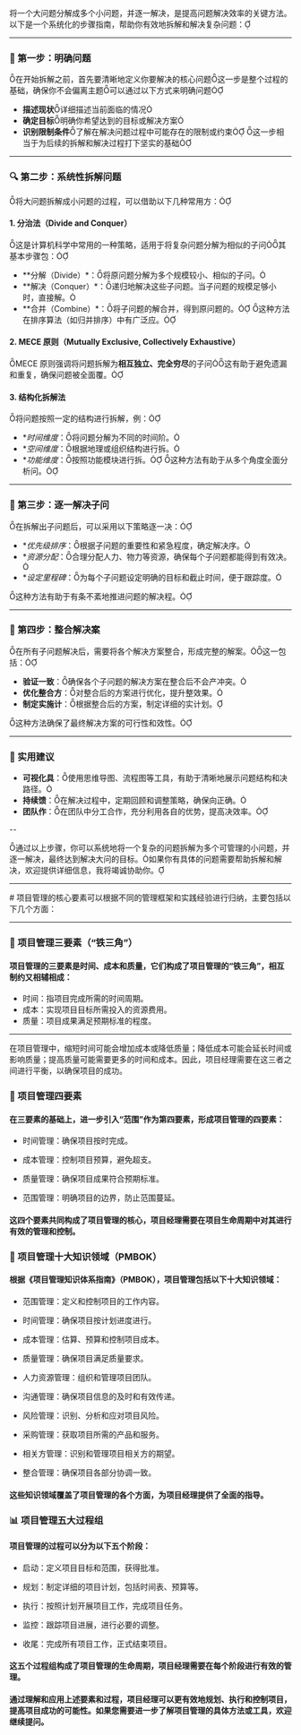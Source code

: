 将一个大问题分解成多个小问题，并逐一解决，是提高问题解决效率的关键方法。以下是一个系统化的步骤指南，帮助你有效地拆解和解决复杂问题：

---

### 🧭 第一步：明确问题
在开始拆解之前，首先要清晰地定义你要解决的核心问题这一步是整个过程的基础，确保你不会偏离主题可以通过以下方式来明确问题

- **描述现状**详细描述当前面临的情况
- **确定目标**明确你希望达到的目标或解决方案
- **识别限制条件**了解在解决问题过程中可能存在的限制或约束
这一步相当于为后续的拆解和解决过程打下坚实的基础

---

### 🔍 第二步：系统性拆解问题
将大问题拆解成小问题的过程，可以借助以下几种常用方：

#### 1. **分治法（Divide and Conquer）**
这是计算机科学中常用的一种策略，适用于将复杂问题分解为相似的子问其基本步骤包：

- **分解（Divide）*：将原问题分解为多个规模较小、相似的子问。
- **解决（Conquer）*：递归地解决这些子问题。当子问题的规模足够小时，直接解。
- **合并（Combine）*：将子问题的解合并，得到原问题的。
这种方法在排序算法（如归并排序）中有广泛应。

#### 2. **MECE 原则（Mutually Exclusive, Collectively Exhaustive）**
MECE 原则强调将问题拆解为**相互独立、完全穷尽**的子问这有助于避免遗漏和重复，确保问题被全面覆。

#### 3. **结构化拆解法**
将问题按照一定的结构进行拆解，例：

- **时间维度*：将问题分解为不同的时间阶。
- **空间维度*：根据地理或组织结构进行拆。
- **功能维度*：按照功能模块进行拆。
这种方法有助于从多个角度全面分析问。

---

### 🧩 第三步：逐一解决子问

在拆解出子问题后，可以采用以下策略逐一决：

- **优先级排序*：根据子问题的重要性和紧急程度，确定解决序。
- **资源分配*：合理分配人力、物力等资源，确保每个子问题都能得到有效决。
- **设定里程碑*：为每个子问题设定明确的目标和截止时间，便于跟踪度。

这种方法有助于有条不紊地推进问题的解决程。

---

### 🔄 第四步：整合解决案

在所有子问题解决后，需要将各个解决方案整合，形成完整的解案。这一包括：

- **验证一致**：确保各个子问题的解决方案在整合后不会产冲突。
- **优化整合方**：对整合后的方案进行优化，提升整效果。
- **制定实施计**：根据整合后的方案，制定详细的实计划。

这种方法确保了最终解决方案的可行性和效性。

---

### 📌 实用建议

- **可视化具**：使用思维导图、流程图等工具，有助于清晰地展示问题结构和决路径。
- **持续馈**：在解决过程中，定期回顾和调整策略，确保向正确。
- **团队作**：在团队中分工合作，充分利用各自的优势，提高决效率。

--

通过以上步骤，你可以系统地将一个复杂的问题拆解为多个可管理的小问题，并逐一解决，最终达到解决大问的目标。如果你有具体的问题需要帮助拆解和解决，欢迎提供详细信息，我将竭诚协助你。 


---

​# 项目管理的核心要素可以根据不同的管理框架和实践经验进行归纳，主要包括以下几个方面：​

---

### 🔺 项目管理三要素（“铁三角”）
#### 项目管理的三要素是时间、成本和质量，它们构成了项目管理的“铁三角”，相互制约又相辅相成：​


- 时间：​指项目完成所需的时间周期。
- 成本：​实现项目目标所需投入的资源费用。
- 质量：​项目成果满足预期标准的程度。​

---
在项目管理中，缩短时间可能会增加成本或降低质量；降低成本可能会延长时间或影响质量；提高质量可能需要更多的时间和成本。因此，项目经理需要在这三者之间进行平衡，以确保项目的成功。 ​


### 🔹 项目管理四要素
#### 在三要素的基础上，进一步引入“范围”作为第四要素，形成项目管理的四要素：​

- 时间管理：​确保项目按时完成。

- 成本管理：​控制项目预算，避免超支。

- 质量管理：​确保项目成果符合预期标准。

- 范围管理：​明确项目的边界，防止范围蔓延。​


#### 这四个要素共同构成了项目管理的核心，项目经理需要在项目生命周期中对其进行有效的管理和控制。 ​


### 🧩 项目管理十大知识领域（PMBOK）
#### 根据《项目管理知识体系指南》（PMBOK），项目管理包括以下十大知识领域：​
- 范围管理：​定义和控制项目的工作内容。

- 时间管理：​确保项目按计划进度进行。

- 成本管理：​估算、预算和控制项目成本。

- 质量管理：​确保项目满足质量要求。

- 人力资源管理：​组织和管理项目团队。

- 沟通管理：​确保项目信息的及时和有效传递。

- 风险管理：​识别、分析和应对项目风险。

- 采购管理：​获取项目所需的产品和服务。

- 相关方管理：​识别和管理项目相关方的期望。

- 整合管理：​确保项目各部分协调一致。​


#### 这些知识领域覆盖了项目管理的各个方面，为项目经理提供了全面的指导。 ​

### 📊 项目管理五大过程组
#### 项目管理的过程可以分为以下五个阶段：​

- 启动：​定义项目目标和范围，获得批准。

- 规划：​制定详细的项目计划，包括时间表、预算等。

- 执行：​按照计划开展项目工作，完成项目任务。

- 监控：​跟踪项目进展，进行必要的调整。

- 收尾：​完成所有项目工作，正式结束项目。​


#### 这五个过程组构成了项目管理的生命周期，项目经理需要在每个阶段进行有效的管理。 ​


#### 通过理解和应用上述要素和过程，项目经理可以更有效地规划、执行和控制项目，提高项目成功的可能性。如果您需要进一步了解项目管理的具体方法或工具，欢迎继续提问。​
